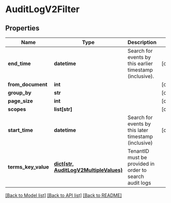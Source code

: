 # AuditLogV2Filter

## Properties
Name | Type | Description | Notes
------------ | ------------- | ------------- | -------------
**end_time** | **datetime** | Search for events by this earlier timestamp (inclusive). | [optional] 
**from_document** | **int** |  | [optional] 
**group_by** | **str** |  | [optional] 
**page_size** | **int** |  | [optional] 
**scopes** | **list[str]** |  | [optional] 
**start_time** | **datetime** | Search for events by this later timestamp (inclusive) | [optional] 
**terms_key_value** | [**dict(str, AuditLogV2MultipleValues)**](AuditLogV2MultipleValues.md) | TenantID must be provided in order to search audit logs | 

[[Back to Model list]](../README.md#documentation-for-models) [[Back to API list]](../README.md#documentation-for-api-endpoints) [[Back to README]](../README.md)

